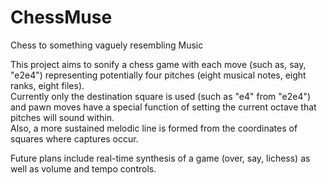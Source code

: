 # ChessMuse
Chess to something vaguely resembling Music

This project aims to sonify a chess game with each move (such as, say, "e2e4") representing potentially four pitches (eight musical notes, eight ranks, eight files).  
Currently only the destination square is used (such as "e4" from "e2e4") and pawn moves have a special function of setting the current octave that pitches will sound within.  
Also, a more sustained melodic line is formed from the coordinates of squares where captures occur.

Future plans include real-time synthesis of a game (over, say, lichess) as well as volume and tempo controls.



